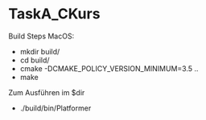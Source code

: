 # TaskA_CKurs

Build Steps MacOS:

- mkdir build/
- cd build/
- cmake -DCMAKE_POLICY_VERSION_MINIMUM=3.5 ..
- make

Zum Ausführen im $dir
 - ./build/bin/Platformer 
